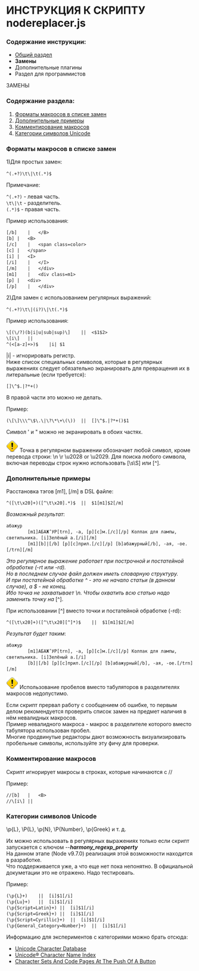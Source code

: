 # ИНСТРУКЦИЯ К СКРИПТУ nodereplacer.js

### Содержание инструкции:

* [Общий раздел](index.md)
* **Замены**
* Дополнительные плагины
* Раздел для программистов

ЗАМЕНЫ

### Содержание раздела:

1. [Форматы макросов в списке замен](#Форматы-макросов-в-списке-замен)
2. [Дополнительные примеры](#Дополнительные-примеры)
3. [Комментирование макросов](#Комментирование-макросов)
4. [Категории символов Unicode](#Категории-символов-unicode)

### Форматы макросов в списке замен

1)Для простых замен:

`^(.+?)\t\|\t(.*)$`

Примечание:

`^(.+?)` - левая часть.</br>
`\t\|\t` - разделитель.</br>
`(.*)$` - правая часть.</br>

Пример использования:
```
[/b]	|	</B>
[b]	|	<B>
[/c]	|	<span class=color>
[c]	|	</span>
[i]	|	<I>
[/i]	|	</I>
[/m]	|	</div>
[m1]	|	<div class=m1>
[p]	|	<div>
[/p]	|	</div>
```
2)Для замен с использованием регулярных выражений:

`^(.+?)\t\|(i?)\|\t(.*)$`

Пример использования:
```
\[(\/?)(b|i|u|sub|sup)\]	||	<$1$2>
\[i\]	||	
^(<[a-z]+>)$	|i|	$1
```
|i| - игнорировать регистр.</br>
Ниже список специальных символов, которые в регулярных выражениях следует обязательно экранировать для превращения их в литеральные (если требуется):
```
[]\^$.|?*+()
```
В правой части это можно не делать.

Пример:
```
(\[\]\\\^\$\.\|\?\*\+\(\))	||	[]\^$.|?*+()$1
```
Символ ' и " можно не экранировать в обоих частях.

![warning.png](./../warning.png)
Точка в регулярном выражении обозначает любой символ, кроме перевода строки: \n \r \u2028 or \u2029. Для поиска любого символа, включая переводы строк нужно использовать \[\s\S\] или \[^\].

### Дополнительные примеры

Расстановка тэгов \[m1\], \[/m\] в DSL файле:
```
^([\t\x20]+)([^\t\x20].*)$	||	$1[m1]$2[/m]
```
_Возможный результат_:
```
абажур
        [m1]АБАЖ’УР[trn], -а, [p][c]м.[/c][/p] Колпак для лампы, светильника. [i]Зелёный а.[/i][/m]
        [m1][b]|[/b] [p][c]прил.[/c][/p] [b]абажурный[/b], -ая, -ое.[/trn][/m]
```
_Это регулярное выражение работает при построчной и постатейной обработке (-rt или -rd).</br>
Но в последнем случае файл должен иметь словарную структуру.</br>
И при постатейной обработке ^ - это не начало статьи (в данном случае), а $ - не конец.</br>
Ибо точка не захватывает \n. Чтобы охватить всю статью надо заменить точку на_ \[^\].

При использовании \[^\] вместо точки и постатейной обработке (-rd):
```
^([\t\x20]+)([^\t\x20][^]*)$	||	$1[m1]$2[/m]
```
_Результат будет таким_:
```
абажур
        [m1]АБАЖ’УР[trn], -а, [p][c]м.[/c][/p] Колпак для лампы, светильника. [i]Зелёный а.[/i]
        [b]|[/b] [p][c]прил.[/c][/p] [b]абажурный[/b], -ая, -ое.[/trn][/m]
```
![warning.png](./../warning.png)
Использование пробелов вместо табуляторов в разделителях макросов недопустимо.

Если скрипт прервал работу с сообщением об ошибке, то первым делом рекомендуется проверить список замен на предмет наличия в нём невалидных макросов.</br>
Пример невалидного макроса - макрос в разделителе которого вместо табулятора использован пробел.</br>
Многие продвинутые редакторы дают возможность визуализировать пробельные символы, используйте эту фичу для проверки.

### Комментирование макросов

Скрипт игнорирует макросы в строках, которые начинаются с //

Пример:
```
//[b]	|	<B>
//\[i\]	||	
```
### Категории символов Unicode

\p{L}, \P{L}, \p{N}, \P{Number}, \p{Greek} и т. д.

Их можно использовать в регулярных выражениях только если скрипт запускается с ключом --_**harmony_regexp_property**_</br>
На данном этапе (Node v9.7.0) реализация этой возможности находится в разработке.</br>
Что поддерживается уже, а что еще нет пока непонятно. В официальной докуметации это не отражено. Надо тестировать.

Пример:
```
(\p{L}+)	||	[i]$1[/i]
(\p{Lu}+)	||	[i]$1[/i]
(\p{Script=Latin}+)	||	[i]$1[/i]
(\p{Script=Greek}+)	||	[i]$1[/i]
(\p{Script=Cyrillic}+)	||	[i]$1[/i]
(\p{General_Category=Number}+)	||	[i]$1[/i]
```
Информацию для экспериментов с категориями можно брать отсюда:

* [Unicode Character Database](http://www.unicode.org/reports/tr44/)
* [Unicode® Character Name Index](http://www.unicode.org/charts/charindex.html)
* [Character Sets And Code Pages At The Push Of A Button](http://www.i18nguy.com/unicode/codepages.html)
